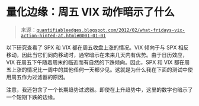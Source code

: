<!--yml

分类：未分类

日期：2024-05-18 08:51:32

-->

# 量化边缘：周五 VIX 动作暗示了什么

> 来源：[`quantifiableedges.blogspot.com/2012/02/what-fridays-vix-action-hinted-at.html#0001-01-01`](http://quantifiableedges.blogspot.com/2012/02/what-fridays-vix-action-hinted-at.html#0001-01-01)

以下研究查看了 SPX 和 VIX 都在周五收盘上涨的情况。VIX 倾向于与 SPX 相反移动，因此当它们同向移动时，通常暗示在未来几天内有优势。由于日历效应，VIX 在周五下午随着周末的临近而有自然的下跌倾向。因此，SPX 和 VIX 都在周五上涨的情况比一周中的其他任何一天都少见。这就是为什么我在下面的测试中使用周五作为过滤器的原因。

注意，我还包含了一个长期趋势过滤器。即使在上升趋势中，这里的数字也暗示了一个短期下跌的边缘。
